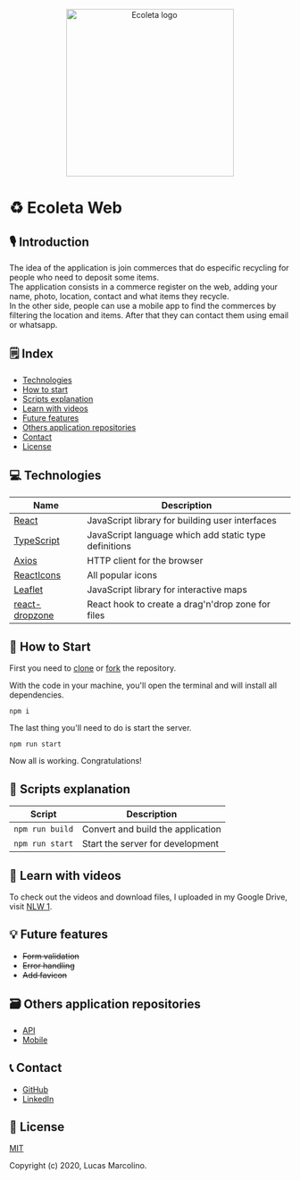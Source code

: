 <p align="center"><a href="https://github.com/marcolinolucas/ecoleta-web" target="_blank" rel="noopener noreferrer"><img width="300" src="https://i.imgur.com/j6ueyfO.png" alt="Ecoleta logo"></a></p>

# ♻️ Ecoleta Web

## 🎙 Introduction

The idea of the application is join commerces that do especific recycling for
people who need to deposit some items.\
The application consists in a commerce register on the web, adding your name, photo,
location, contact and what items they recycle.\
In the other side, people can use a mobile app to find the commerces by filtering
the location and items. After that they can contact them using email or whatsapp.

## 🗒 Index

- [Technologies](#technologies)
- [How to start](#howToStart) 
- [Scripts explanation](#scriptsExplanation)
- [Learn with videos](#learnWithVideos)
- [Future features](#futureFeatures)
- [Others application repositories](#othersApplicationRepositories)
- [Contact](#contact)
- [License](#license)

## 💻 Technologies <a name="technologies" />

| Name | Description |
|---------|-------------|
| [React]          | JavaScript library for building user interfaces |
| [TypeScript]          | JavaScript language which add static type definitions |
| [Axios]             | HTTP client for the browser |
| [ReactIcons]             | All popular icons |
| [Leaflet]             | JavaScript library for interactive maps |
| [react-dropzone]             | React hook to create a drag'n'drop zone for files |

[React]: https://reactjs.org
[TypeScript]: https://www.typescriptlang.org
[Axios]: https://github.com/axios/axios
[ReactIcons]: https://github.com/react-icons/react-icons
[Leaflet]: https://leafletjs.com
[react-dropzone]: https://github.com/react-dropzone/react-dropzone

## 🚀 How to Start <a name="howToStart" />

First you need to [clone](https://help.github.com/en/github/creating-cloning-and-archiving-repositories/cloning-a-repository) or [fork](https://help.github.com/en/github/getting-started-with-github/fork-a-repo) the repository.

With the code in your machine, you'll open the terminal and will install all dependencies.

``` npm i ```

The last thing you'll need to do is start the server.

``` npm run start ```

Now all is working. Congratulations!

## 🔧 Scripts explanation <a name="scriptsExplanation" />

| Script | Description |
|---------|-------------|
| ``` npm run build ```             | Convert and build the application |
| ``` npm run start ```             | Start the server for development |

## 🎥 Learn with videos <a name="learnWithVideos" />

To check out the videos and download files, I uploaded in my Google Drive, visit [NLW 1](https://drive.google.com/drive/folders/1gBQrXv8wjhn08GkfW4ZjtWkn0nPm-K3c?usp=sharing).

## 💡 Future features <a name="futureFeatures" />

- ~~Form validation~~
- ~~Error handling~~
- ~~Add favicon~~

## 🗃 Others application repositories <a name="othersApplicationRepositories" />

- [API](https://github.com/marcolinolucas/ecoleta-api)
- [Mobile](https://github.com/marcolinolucas/ecoleta-mobile)

## 📞 Contact <a name="contact" />

- [GitHub](https://github.com/marcolinolucas)
- [LinkedIn](https://www.linkedin.com/in/lucas-marcolino)

## 📔 License <a name="license" />

[MIT](https://choosealicense.com/licenses/mit/)

Copyright (c) 2020, Lucas Marcolino.
